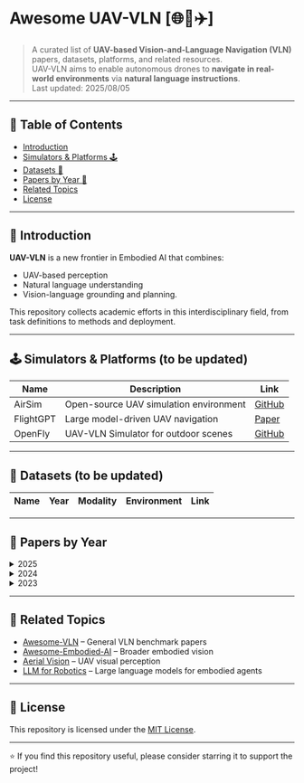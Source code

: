 
# Awesome UAV-VLN [🌐📍✈️]

> A curated list of **UAV-based Vision-and-Language Navigation (VLN)** papers, datasets, platforms, and related resources.  
> UAV-VLN aims to enable autonomous drones to **navigate in real-world environments** via **natural language instructions**.  
> Last updated: 2025/08/05
---

## 📌 Table of Contents

- [Introduction](#introduction)
- [Simulators & Platforms 🕹️](#simulators--platforms-️)
- [Datasets 📁](#datasets-)
- [Papers by Year 📅](#papers-by-year-)
- [Related Topics](#related-topics)
- [License](#license)

---

## 🧭 Introduction

**UAV-VLN** is a new frontier in Embodied AI that combines:
- UAV-based perception
- Natural language understanding
- Vision-language grounding and planning.

This repository collects academic efforts in this interdisciplinary field, from task definitions to methods and deployment.

---


## 🕹️ Simulators & Platforms (to be updated)

| Name | Description | Link |
|------|-------------|------|
| AirSim | Open-source UAV simulation environment | [GitHub](https://github.com/microsoft/AirSim) |
| FlightGPT | Large model-driven UAV navigation | [Paper](https://arxiv.org/...) |
| OpenFly | UAV-VLN Simulator for outdoor scenes | [GitHub](https://github.com/...) |

---

## 📁 Datasets (to be updated)

| Name | Year | Modality | Environment | Link |
|------|------|----------|-------------|------|


---


## 📅 Papers by Year

<details>
<summary>2025</summary>

- **SA-GCS: Semantic-Aware Gaussian Curriculum Scheduling for UAV Vision-Language Navigation**  
  *Hengxing Cai, Jinhan Dong, Yijie Rao, Jingcheng Deng, Jingjun Tan, Qien Chen, Haidong Wang, Zhen Wang, Shiyu Huang, Agachai Sumalee, Renxin Zhong*  
  [[Arxiv-20250801](https://arxiv.org/abs/2508.00390)]

- **Grounded Vision-Language Navigation for UAVs with Open-Vocabulary Goal Understanding**  
  *Yuhang Zhang, Haosheng Yu, Jiaping Xiao, Mir Feroskhan*  
  [[Arxiv-20250612](https://arxiv.org/abs/2506.10756)]

- **UAV-Flow Colosseo: A Real-World Benchmark for Flying-on-a-Word UAV Imitation Learning**  
  *Xiangyu Wang, Donglin Yang, Yue Liao, Wenhao Zheng, wenjun wu, Bin Dai, Hongsheng Li, Si Liu*  
  [[Arxiv-20250521](https://arxiv.org/abs/2505.15725)] [[GitHub](https://github.com/buaa-colalab/UAV-Flow)] [[Website](https://prince687028.github.io/UAV-Flow/)] 

- **SkyVLN: Vision-and-Language Navigation and NMPC Control for UAVs in Urban Environments**  
  *Tianshun Li, Tianyi Huai, Zhen Li, Yichun Gao, Haoang Li, Xinhu Zheng*  
  *IROS, 2025.* [[Arxiv-20250709](https://arxiv.org/abs/2505.23267)]

- **VLM-RRT: Vision Language Model Guided RRT Search for Autonomous UAV Navigation**  
  *Jianlin Ye, Savvas Papaioannou, Panayiotis Kolios*  
  [[Arxiv-20250529](https://arxiv.org/abs/2505.12835)] [[Paper](https://ieeexplore.ieee.org/abstract/document/11007837)]

- **FlightGPT: Towards Generalizable and Interpretable UAV Vision-and-Language Navigation with Vision-Language Models**  
  *Hengxing Cai, Jinhan Dong, Jingjun Tan, Jingcheng Deng, Sihang Li, Zhifeng Gao, Haidong Wang, Zicheng Su, Agachai Sumalee, Renxin Zhong*  
  [[Arxiv-20250519](https://arxiv.org/abs/2505.12835)] [[GitHub](https://github.com/Pendulumclock/FlightGPT)]

- **CityNavAgent: Aerial Vision-and-Language Navigation with Hierarchical Semantic Planning and Global Memory**  
  *Weichen Zhang, Chen Gao, Shiquan Yu, Ruiying Peng, Baining Zhao, Qian Zhang, Jinqiang Cui, Xinlei Chen, Yong Li*  
  [[Arxiv-20250508](https://arxiv.org/abs/2505.05622)] [[GitHub](https://github.com/VinceOuti/CityNavAgent)]

- **LogisticsVLN: Vision-Language Navigation For Low-Altitude Terminal Delivery Based on Agentic UAVs**  
  *Xinyuan Zhang, Yonglin Tian, Fei Lin, Yue Liu, Jing Ma, Kornélia Sára Szatmáry, Fei-Yue Wang*  
  [[Arxiv-20250506](https://arxiv.org/abs/2505.03460)]

- **UAV-VLN: End-to-End Vision Language guided Navigation for UAVs**  
  *Pranav Saxena, Nishant Raghuvanshi, Neena Goveas*  
  [[Arxiv-20250430](https://arxiv.org/abs/2504.21432)]

- **GeoNav: Empowering MLLMs with Explicit Geospatial Reasoning Abilities for Language-Goal Aerial Navigation**  
  *Haotian Xu, Yue Hu, Chen Gao, Zhengqiu Zhu, Yong Zhao, Yong Li, Quanjun Yin*  
  [[Arxiv-20250413](https://arxiv.org/abs/2504.09587)]

- **Aerial Vision-and-Language Navigation with Grid-based View Selection and Map Construction**  
  *Ganlong Zhao, Guanbin Li, Jia Pan, Yizhou Yu*  
  [[Arxiv-20250314](https://arxiv.org/abs/2503.11091)]

- **OpenFly: A Comprehensive Platform for Aerial Vision-Language Navigation**  
  *Yunpeng Gao, Chenhui Li, Zhongrui You, Junli Liu, Zhen Li, Pengan Chen, Qizhi Chen, Zhonghan Tang, Liansheng Wang, Penghui Yang, Yiwen Tang, Yuhang Tang, Shuai Liang, Songyi Zhu, Ziqin Xiong, Yifei Su, Xinyi Ye, Jianan Li, Yan Ding, Dong Wang, Zhigang Wang, Bin Zhao, Xuelong Li*  
  [[Arxiv-20250225](https://arxiv.org/abs/2502.18041)] [[GitHub](https://github.com/SHAILAB-IPEC/OpenFly-Platform)] [[Website](https://shailab-ipec.github.io/openfly/)] 

</details>

<details>
<summary>2024</summary>

- **NavAgent: Multi-scale Urban Street View Fusion For UAV Embodied Vision-and-Language Navigation**  
  *Youzhi Liu, Fanglong Yao, Yuanchang Yue, Guangluan Xu, Xian Sun, Kun Fu*  
  [[Arxiv-20241113](https://arxiv.org/abs/2411.08579)]

- **Aerial Vision-and-Language Navigation via Semantic-Topo-Metric Representation Guided LLM Reasoning**  
  *Yunpeng Gao, Zhigang Wang, Linglin Jing, Dong Wang, Xuelong Li, Bin Zhao*  
  [[Arxiv-20241011](https://arxiv.org/abs/2410.08500)]

- **【TravelUAV】Towards Realistic UAV Vision-Language Navigation: Platform, Benchmark, and Methodology**  
  *Xiangyu Wang, Donglin Yang, Ziqin Wang, Hohin Kwan, Jinyu Chen, Wenjun Wu, Hongsheng Li, Yue Liao, Si Liu*  
  *ICLR, 2025.* [[Arxiv-20241009](https://arxiv.org/abs/2410.07087)] [[GitHub](https://github.com/prince687028/TravelUAV)] [[Website](https://prince687028.github.io/OpenUAV/)] 
  
- **CityNav: A Large-Scale Dataset for Real-World Aerial Navigation**  
  *Jungdae Lee, Taiki Miyanishi, Shuhei Kurita, Koya Sakamoto, Daichi Azuma, Yutaka Matsuo, Nakamasa Inoue*  
   [[Arxiv-20240620](https://arxiv.org/abs/2406.14240)] [[GitHub](https://github.com/water-cookie/citynav)] [[Website](https://water-cookie.github.io/city-nav-proj/)] 
</details>

<details>
<summary>2023</summary>

- **AerialVLN: Vision-and-language navigation for UAVs**  
  *Shubo Liu, Hongsheng Zhang, Yuankai Qi, Peng Wang, Yanning Zhang, Qi Wu*  
  *ICCV, 2023.*  [[Arxiv-20230813](https://arxiv.org/abs/2308.06735)] [[Paper](https://openaccess.thecvf.com/content/ICCV2023/papers/Liu_AerialVLN_Vision-and-Language_Navigation_for_UAVs_ICCV_2023_paper.pdf)] [[GitHub](https://github.com/AirVLN/AirVLN)]

</details>


---

## 🔗 Related Topics

- [Awesome-VLN](https://github.com/) – General VLN benchmark papers
- [Awesome-Embodied-AI](https://github.com/) – Broader embodied vision
- [Aerial Vision](https://github.com/) – UAV visual perception
- [LLM for Robotics](https://github.com/) – Large language models for embodied agents

---



## 📄 License

This repository is licensed under the [MIT License](./LICENSE).

---

⭐️ If you find this repository useful, please consider starring it to support the project!
